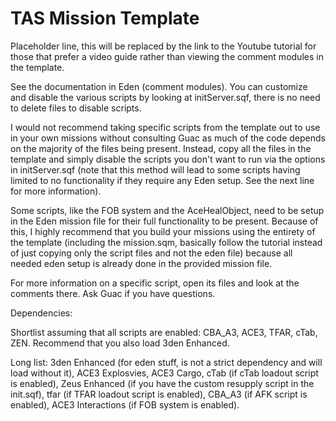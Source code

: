 # TAS Mission Template

Placeholder line, this will be replaced by the link to the Youtube tutorial for those that prefer a video guide rather than viewing the comment modules in the template.

See the documentation in Eden (comment modules). You can customize and disable the various scripts by looking at initServer.sqf, there is no need to delete files to disable scripts.

I would not recommend taking specific scripts from the template out to use in your own missions without consulting Guac as much of the code depends on the majority of the files being present. Instead, copy all the files in the template and simply disable the scripts you don't want to run via the options in initServer.sqf (note that this method will lead to some scripts having limited to no functionality if they require any Eden setup. See the next line for more information).

Some scripts, like the FOB system and the AceHealObject, need to be setup in the Eden mission file for their full functionality to be present. Because of this, I highly recommend that you build your missions using the entirety of the template (including the mission.sqm, basically follow the tutorial instead of just copying only the script files and not the eden file) because all needed eden setup is already done in the provided mission file.

For more information on a specific script, open its files and look at the comments there. Ask Guac if you have questions.

Dependencies:

Shortlist assuming that all scripts are enabled: CBA_A3, ACE3, TFAR, cTab, ZEN. Recommend that you also load 3den Enhanced.

Long list: 3den Enhanced (for eden stuff, is not a strict dependency and will load without it), ACE3 Explosvies, ACE3 Cargo, cTab (if cTab loadout script is enabled), Zeus Enhanced (if you have the custom resupply script in the init.sqf), tfar (if TFAR loadout script is enabled), CBA_A3 (if AFK script is enabled), ACE3 Interactions (if FOB system is enabled).